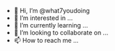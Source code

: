 - 👋 Hi, I’m @what7youdoing
- 👀 I’m interested in ...
- 🌱 I’m currently learning ...
- 💞️ I’m looking to collaborate on ...
- 📫 How to reach me ...

<!---
what7youdoing/what7youdoing is a ✨ special ✨ repository because its `README.md` (this file) appears on your GitHub profile.
You can click the Preview link to take a look at your changes.
--->
